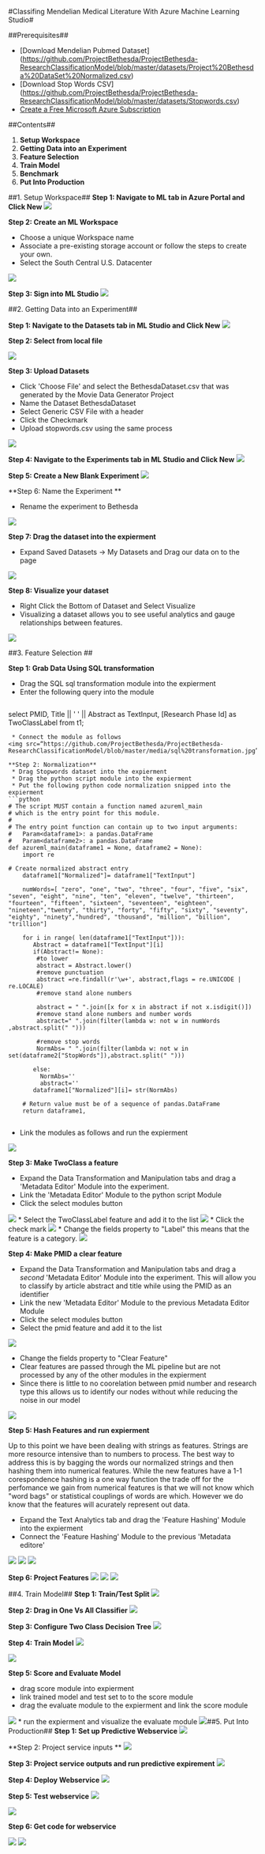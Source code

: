 #Classifing Mendelian Medical Literature With Azure Machine Learning Studio#

##Prerequisites##
* [Download Mendelian Pubmed Dataset] (https://github.com/ProjectBethesda/ProjectBethesda-ResearchClassificationModel/blob/master/datasets/Project%20Bethesda%20DataSet%20Normalized.csv)
* [Download Stop Words CSV] (https://github.com/ProjectBethesda/ProjectBethesda-ResearchClassificationModel/blob/master/datasets/Stopwords.csv)
* [Create a Free Microsoft Azure Subscription](https://azure.microsoft.com/en-us/free/)

##Contents##
1. **Setup Workspace**
2. **Getting Data into an Experiment**
2. **Feature Selection**
3. **Train Model**
4. **Benchmark**
5. **Put Into Production**

##1. Setup Workspace##
**Step 1: Navigate to ML tab in Azure Portal and Click New**
<img src=“https://github.com/ProjectBethesda/ProjectBethesda-ResearchClassificationModel/blob/master/media/Create%20New%20Workspace.jpg”/>

**Step 2: Create an ML Workspace**
* Choose a unique Workspace name
* Associate a pre-existing storage account or follow the steps to create your own.
* Select the South Central U.S. Datacenter
<img src=“https://github.com/ProjectBethesda/ProjectBethesda-ResearchClassificationModel/blob/master/media/Create%20New%20Workspace1.jpg”/>

**Step 3: Sign into ML Studio**
<img src=“https://github.com/ProjectBethesda/ProjectBethesda-ResearchClassificationModel/blob/master/media/signInToMLStudio.jpg”/>

##2. Getting Data into an Experiment##

**Step 1: Navigate to the Datasets tab in ML Studio and Click New**
<img src=“https://github.com/ProjectBethesda/ProjectBethesda-ResearchClassificationModel/blob/master/media/Datasetsnew.jpg”/>

**Step 2: Select from local file**

<img src=“https://github.com/ProjectBethesda/ProjectBethesda-ResearchClassificationModel/blob/master/media/newDataset1.jpg”/>

**Step 3: Upload Datasets**

* Click 'Choose File' and select the BethesdaDataset.csv that was generated by the Movie Data Generator Project
* Name the Dataset BethesdaDataset
* Select Generic CSV File with a header
* Click the Checkmark
* Upload stopwords.csv using the same process

<img src=“https://github.com/ProjectBethesda/ProjectBethesda-ResearchClassificationModel/blob/master/media/newDataset2.jpg”/>

**Step 4: Navigate to the Experiments tab in ML Studio and Click New**
<img src=“https://github.com/ProjectBethesda/ProjectBethesda-ResearchClassificationModel/blob/master/media/newExpierment.jpg”/>

**Step 5: Create a New Blank Experiment**
<img src=“https://github.com/ProjectBethesda/ProjectBethesda-ResearchClassificationModel/blob/master/media/newExpierment1.jpg”/>

**Step 6: Name the Experiment **
* Rename the experiment to Bethesda
<img src=“https://github.com/ProjectBethesda/ProjectBethesda-ResearchClassificationModel/blob/master/media/nameExpierment1.jpg”/>

**Step 7: Drag the dataset into the expierment**
* Expand Saved Datasets -> My Datasets and Drag our data on to the page
<img src=“https://github.com/ProjectBethesda/ProjectBethesda-ResearchClassificationModel/blob/master/media/dragDataSet.jpg”/>

**Step 8: Visualize your dataset**
* Right Click the Bottom of Dataset and Select Visualize
* Visualizing a dataset allows you to see useful analytics and gauge relationships between features.
<img src=“https://github.com/ProjectBethesda/ProjectBethesda-ResearchClassificationModel/blob/master/media/visualize.jpg”/>


##3. Feature Selection ##

**Step 1: Grab Data Using SQL transformation**
 * Drag the SQL sql transformation module into the expierment
 * Enter the following query into the module
   ```sql
  select 
  PMID,
  Title ||  ' ' ||  Abstract
   as TextInput,
   [Research Phase Id]  as TwoClassLabel
   from t1;
```
 * Connect the module as follows 
<img src=“https://github.com/ProjectBethesda/ProjectBethesda-ResearchClassificationModel/blob/master/media/sql%20transformation.jpg”/>

**Step 2: Normalization**
 * Drag Stopwords dataset into the expierment
 * Drag the python script module into the expierment
 * Put the following python code normalization snipped into the expierment
```python
# The script MUST contain a function named azureml_main
# which is the entry point for this module.
#
# The entry point function can contain up to two input arguments:
#   Param<dataframe1>: a pandas.DataFrame
#   Param<dataframe2>: a pandas.DataFrame
def azureml_main(dataframe1 = None, dataframe2 = None):
    import re
   
# Create normalized abstract entry 
    dataframe1["Normalized"]= dataframe1["TextInput"]
   
    numWords=[ "zero", "one", "two", "three", "four", "five", "six", "seven", "eight", "nine", "ten", "eleven", "twelve", "thirteen", "fourteen", "fifteen", "sixteen", "seventeen", "eighteen", "nineteen","twenty", "thirty", "forty", "fifty", "sixty", "seventy", "eighty", "ninety","hundred", "thousand", "million", "billion", "trillion"] 
  
    for i in range( len(dataframe1["TextInput"])):
       Abstract = dataframe1["TextInput"][i]
       if(Abstract!= None):
        #to lower
        abstract = Abstract.lower()
        #remove punctuation
        abstract =re.findall(r'\w+', abstract,flags = re.UNICODE | re.LOCALE) 
        #remove stand alone numbers
        
        abstract = " ".join([x for x in abstract if not x.isdigit()])
        #remove stand alone numbers and number words    
        abstract=" ".join(filter(lambda w: not w in numWords ,abstract.split(" ")))    

        #remove stop words
        NormAbs= " ".join(filter(lambda w: not w in set(dataframe2["StopWords"]),abstract.split(" ")))
        
       else:
         NormAbs=''
         abstract=''
       dataframe1["Normalized"][i]= str(NormAbs)
      
    # Return value must be of a sequence of pandas.DataFrame
    return dataframe1,
    
```
* Link the modules as follows and run the expierment 
<img src=“https://github.com/ProjectBethesda/ProjectBethesda-ResearchClassificationModel/blob/master/media/stop%20words%20and%20python.jpg”/>

**Step 3: Make TwoClass a feature**

 * Expand the Data Transformation and Manipulation tabs and drag a 'Metadata Editor' Module into the experiment.
 * Link the 'Metadata Editor' Module to the python script Module
 * Click the select modules button
<img src=“https://github.com/ProjectBethesda/ProjectBethesda-ResearchClassificationModel/blob/master/media/label%20part%201.jpg”/>
 * Select the TwoClassLabel feature and add it to the list
<img src=“https://github.com/ProjectBethesda/ProjectBethesda-ResearchClassificationModel/blob/master/media/label%20part%202.jpg”/>
 * Click the check mark
<img src=“https://github.com/ProjectBethesda/ProjectBethesda-ResearchClassificationModel/blob/master/media/label%20part%203.jpg”/>
 * Change the fields property to "Label" this means that the feature is a category.
<img src=“https://github.com/ProjectBethesda/ProjectBethesda-ResearchClassificationModel/blob/master/media/label%20part%204.jpg”/>
 
**Step 4: Make PMID a clear feature**

* Expand the Data Transformation and Manipulation tabs and drag a *second* 'Metadata Editor' Module into the experiment. This will allow you to classify by article abstract and title while using the PMID as an identifier
* Link the new 'Metadata Editor' Module to the previous Metadata Editor Module
* Click the select modules button
* Select the pmid feature and add it to the list
<img src=“https://github.com/ProjectBethesda/ProjectBethesda-ResearchClassificationModel/blob/master/media/pmid1.jpg”/>

* Change the fields property to "Clear Feature" 
* Clear features are passed through the ML pipeline but are not processed by any of the other modules in the expierment
* Since there is little to no coorelation between pmid number and research type this allows us to identify our nodes without while reducing the noise in our model
<img src=“https://github.com/ProjectBethesda/ProjectBethesda-ResearchClassificationModel/blob/master/media/pmid2.jpg”/>

**Step 5: Hash Features and run expierment**

Up to this point we have been dealing with strings as features. Strings are more resource intensive than to numbers to process. The best way to address this is by bagging the words our normalized strings and then hashing them into numerical features. While the new features have a 1-1 corespondence hashing is a one way function the trade off for the perfomance we gain from numerical features is that we will not know which "word bags" or statistical couplings of words are which. However we do know that the features will acurately represent out data.
* Expand the Text Analytics tab and drag the 'Feature Hashing' Module into the expierment
* Connect the 'Feature Hashing' Module to the previous 'Metadata editore'
<img src=“https://github.com/ProjectBethesda/ProjectBethesda-ResearchClassificationModel/blob/master/media/featurehashing.jpg”/>
<img src=“https://github.com/ProjectBethesda/ProjectBethesda-ResearchClassificationModel/blob/master/media/featurehashing2.jpg”/>
<img src=“https://github.com/ProjectBethesda/ProjectBethesda-ResearchClassificationModel/blob/master/media/featurehashing3.jpg”/>

**Step 6: Project Features**
<img src=“https://github.com/ProjectBethesda/ProjectBethesda-ResearchClassificationModel/blob/master/media/featureselectionprojection.jpg”/>
<img src=“https://github.com/ProjectBethesda/ProjectBethesda-ResearchClassificationModel/blob/master/media/featureselectionprojection2.jpg”/>
<img src=“https://github.com/ProjectBethesda/ProjectBethesda-ResearchClassificationModel/blob/master/media/featureselectionprojection3.jpg”/>

##4. Train Model##
**Step 1: Train/Test Split**
<img src=“https://github.com/ProjectBethesda/ProjectBethesda-ResearchClassificationModel/blob/master/media/testtrainsplit.jpg”/>

**Step 2: Drag in One Vs All Classifier**
<img src=“https://github.com/ProjectBethesda/ProjectBethesda-ResearchClassificationModel/blob/master/media/onevsall.jpg”/>

**Step 3: Configure Two Class Decision Tree**
<img src=“https://github.com/ProjectBethesda/ProjectBethesda-ResearchClassificationModel/blob/master/media/decison%20tree.jpg”/>

**Step 4: Train Model**
<img src=“https://github.com/ProjectBethesda/ProjectBethesda-ResearchClassificationModel/blob/master/media/train1.jpg”/>

<img src=“https://github.com/ProjectBethesda/ProjectBethesda-ResearchClassificationModel/blob/master/media/train2.jpg”/>

**Step 5: Score and Evaluate Model**
* drag score module into expierment
* link trained model and test set to to the score module 
* drag the evaluate module to the expierment and link the score module
<img src=“https://github.com/ProjectBethesda/ProjectBethesda-ResearchClassificationModel/blob/master/media/score%20evaluate.jpg”/>
* run the expierment and visualize the evaluate module
<img src=“https://github.com/ProjectBethesda/ProjectBethesda-ResearchClassificationModel/blob/master/media/ProjectBethesdaML%20Results.png)

##5. Put Into Production##
**Step 1: Set up Predictive Webservice**
<img src=“https://github.com/ProjectBethesda/ProjectBethesda-ResearchClassificationModel/blob/master/media/set%20up%20predictive%20webservice.jpg”/>

**Step 2: Project service inputs **
<img src=“https://github.com/ProjectBethesda/ProjectBethesda-ResearchClassificationModel/blob/master/media/project%20service%20inputs.jpg”/>

**Step 3: Project service outputs and run predictive expirement**
<img src=“https://github.com/ProjectBethesda/ProjectBethesda-ResearchClassificationModel/blob/master/media/project%20service%20outputs.jpg”/>

**Step 4: Deploy Webservice**
<img src=“https://github.com/ProjectBethesda/ProjectBethesda-ResearchClassificationModel/blob/master/media/deploy%20as%20web%20service.jpg”/>

**Step 5: Test webservice**
<img src=“https://github.com/ProjectBethesda/ProjectBethesda-ResearchClassificationModel/blob/master/media/test1.jpg”/>

<img src=“https://github.com/ProjectBethesda/ProjectBethesda-ResearchClassificationModel/blob/master/media/test2.jpg”/>

**Step 6: Get code for webservice**

<img src=“https://github.com/ProjectBethesda/ProjectBethesda-ResearchClassificationModel/blob/master/media/samplecode.jpg”/>

<img src=“https://github.com/ProjectBethesda/ProjectBethesda-ResearchClassificationModel/blob/master/media/samplecode1.jpg”/>


